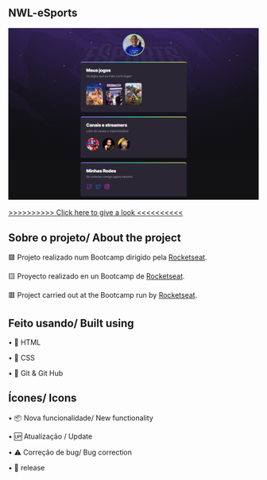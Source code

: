 ## NWL-eSports

![preview](.github/preview.png)

[>>>>>>>>>> Click here to give a look <<<<<<<<<<](https://opsxandao.github.io/NWL/)

## Sobre o projeto/ About the project

🟩 Projeto realizado num Bootcamp dirigido pela [Rocketseat](https://www.rocketseat.com.br/).

🟨 Proyecto realizado en un Bootcamp de [Rocketseat](https://www.rocketseat.com.br/).

🟥 Project carried out at the Bootcamp run by [Rocketseat](https://www.rocketseat.com.br/).

## Feito usando/ Built using

•	📄 HTML

•	🎨 CSS

•	🧶 Git & Git Hub

## Ícones/ Icons

•	📦 Nova funcionalidade/ New functionality

•	🆙 Atualização / Update

•	⚠️ Correção de bug/ Bug correction

•	🏁 release
